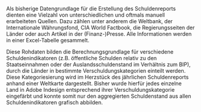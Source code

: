 Als bisherige Datengrundlage für die Erstellung des Schuldenreports dienten eine Vielzahl von unterschiedlichen und oftmals manuell erarbeiteten Quellen. Dazu zählen unter anderem die Weltbank, der Internationale Währungsfond, CIA World Factbook, die Regierungsseiten der Länder oder auch Artikel in der (Finanz-)Presse. Alle Informationen werden in einer Excel-Tabelle gesammelt.


Diese Rohdaten bilden die Berechnungsgrundlage für verschiedene Schuldenindikatoren (z.B. öffentliche Schulden relativ zu den Staatseinnahmen oder der Auslandsschuldenstand im Verhältnis zum BIP), durch die Länder in bestimmte Verschuldungskategorien einteilt werden. Diese Kategoriesierung wird im Herzstück des jährlichen Schuldenreports anhand einer Weltkarte dargestellt. Bisher wurde hierfür jedes einzelne Land in Adobe Indesign entsprechend ihrer Verschuldungskategorie eingefärbt und konnte somit nur den aggregierten Schuldenstand aus allen Schuldenindikatoren grafisch abbilden.
